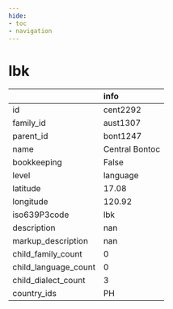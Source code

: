 ```yaml
---
hide:
- toc
- navigation
---
```

# lbk
|                      | info           |
|:---------------------|:---------------|
| id                   | cent2292       |
| family_id            | aust1307       |
| parent_id            | bont1247       |
| name                 | Central Bontoc |
| bookkeeping          | False          |
| level                | language       |
| latitude             | 17.08          |
| longitude            | 120.92         |
| iso639P3code         | lbk            |
| description          | nan            |
| markup_description   | nan            |
| child_family_count   | 0              |
| child_language_count | 0              |
| child_dialect_count  | 3              |
| country_ids          | PH             |